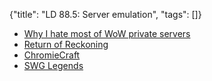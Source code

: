 {"title": "LD 88.5: Server emulation", "tags": []}
* [Why I hate most of WoW private servers](https://github.com/FrancescoBorzi/why-I-hate-wow-private-servers/blob/master/ENGLISH.md)
* [Return of Reckoning](https://www.returnofreckoning.com/)
* [ChromieCraft](https://www.chromiecraft.com/)
* [SWG Legends](https://swglegends.com/index.php)

